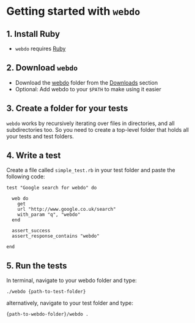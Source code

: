 # Getting started with `webdo` #



## 1. Install Ruby ##

  * `webdo` requires [Ruby](http://www.ruby-lang.org/en/downloads/)

## 2. Download `webdo` ##

  * Download the [webdo](http://code.google.com/p/stretchr/source/browse/#svn%2Ftrunk%2Ftest%2Fruby%2Fwebdo%2Fwebdo) folder from the [Downloads](http://code.google.com/p/stretchr/downloads/list) section
  * Optional:  Add webdo to your `$PATH` to make using it easier

## 3. Create a folder for your tests ##

`webdo` works by recursively iterating over files in directories, and all subdirectories too.  So you need to create a top-level folder that holds all your tests and test folders.

## 4. Write a test ##

Create a file called `simple_test.rb` in your test folder and paste the following code:

```
test "Google search for webdo" do
  
  web do
    get
    url "http://www.google.co.uk/search"
    with_param "q", "webdo"
  end
  
  assert_success
  assert_response_contains "webdo"
  
end
```

## 5. Run the tests ##

In terminal, navigate to your webdo folder and type:

```
./webdo {path-to-test-folder}
```

alternatively, navigate to your test folder and type:

```
{path-to-webdo-folder}/webdo .
```